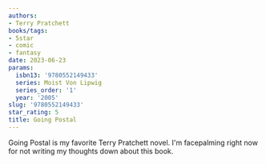 ```yaml
---
authors:
- Terry Pratchett
books/tags:
- 5star
- comic
- fantasy
date: 2023-06-23
params:
  isbn13: '9780552149433'
  series: Moist Von Lipwig
  series_order: '1'
  year: '2005'
slug: '9780552149433'
star_rating: 5
title: Going Postal
---
```


Going Postal is my favorite Terry Pratchett novel. I'm facepalming right now for not writing my thoughts down about this book.

<!--more-->